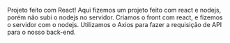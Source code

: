 Projeto feito com React!
Aqui fizemos um projeto feito com react e nodejs, porém não subi o nodejs no servidor.
Criamos o front com react, e fizemos o servidor com o nodejs.
Utilizamos o Axios para fazer a requisição de API para o nosso back-end.
